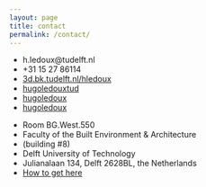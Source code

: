 ```yaml
---
layout: page
title: contact
permalink: /contact/
---
```


<div class="grid">
  <div class="unit half">
    <ul class="fa-ul">
      <li><i class="fa-li fa fa-envelope"></i>h.ledoux@tudelft.nl</li>
      <li><i class="fa-li fa fa-phone"></i>+31 15 27 86114</li>
      <li><i class="fa-li fa fa-home"></i><a href="https://3d.bk.tudelft.nl/hledoux">3d.bk.tudelft.nl/hledoux</a></li>
      <li><i class="fa-li fa fa-youtube"></i><a href="https://www.youtube.com/c/HugoLedouxTUD">hugoledouxtud</a></li>
      <li><i class="fa-li fa fa-twitter"></i><a href="https://twitter.com/hugoledoux">hugoledoux</a></li>
      <li><i class="fa-li fa fa-github"></i><a href="https://github.com/hugoledoux">hugoledoux</a></li>
    </ul>
  </div>
  <div class="unit half">
    <ul class="fa-ul">
      <li><i class="fa-li fa fa-map-marker"></i>Room BG.West.550</li>
      <li><i></i>Faculty of the Built Environment & Architecture</li>
      <li><i></i>(building #8)</li>
      <li><i></i>Delft University of Technology</li>
      <li><i></i>Julianalaan 134, Delft 2628BL, the Netherlands</li>
      <li><i></i><a href="https://iamap.tudelft.nl/en/poi/architecture/">How to get here</a></li>
    </ul>
  </div>
</div>



<div id="map"></div>

<script src="//d19vzq90twjlae.cloudfront.net/leaflet-0.4/leaflet.js"></script> 
<script src="//cdnjs.cloudflare.com/ajax/libs/proj4js/1.1.0/proj4js-compressed.js"></script>
<script src="{{ "/assets/js/mymap.js" | prepend: site.baseurl }}"></script>

